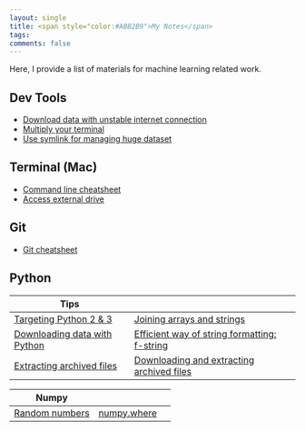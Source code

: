 ```yaml
---
layout: single
title: <span style="color:#ABB2B9">My Notes</span>
tags: 
comments: false
---
```


Here, I provide a list of materials for machine learning related work.


## Dev Tools<!--(https://github.com/upengareri/fastai_part1/tree/master/tools)-->
* [Download data with unstable internet connection](https://github.com/upengareri/fastai_part1/blob/master/tools/download_data_curlwget.md)
* [Multiply your terminal](https://github.com/upengareri/fastai_part1/blob/master/tools/basics_of_tmux.md)
* [Use symlink for managing huge dataset](https://github.com/upengareri/fastai_part1/blob/master/tools/symlink.md)


## Terminal (Mac)
* [Command line cheatsheet](https://github.com/upengareri/data_science/blob/master/notes/terminal/command_line_cheats.md)
* [Access external drive](access_external_drive)

## Git
* [Git cheatsheet](git_cheatsheet)


## Python

|Tips | | |
|-|-|-|
|[Targeting Python 2 & 3](python/targeting_python_2_3)| [Joining arrays and strings](python/joining_arrays_and_strings) |
|[Downloading data with Python](python/downloading_data) | [Efficient way of string formatting: f-string](python/f_string) |
|[Extracting archived files](python/extracting_archived_files)| [Downloading and extracting archived files](python/downloading_and_extracting)|

|Numpy | | |
|-|-|-|
|[Random numbers](python/numpy/np_random_numbers)| [  numpy.where](python/numpy/np_where) |
